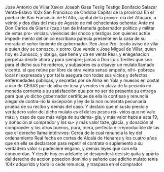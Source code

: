 Jose Antonio de Villar
Xavier
Joseph Gasa Teslig
Testigo Bonifacio Salazar
Venta-Eslavo 102x
San Francisco de Ondoba
Capital de la provincia
En el pueblo de San Francisco de El Alto, capital de la provin-
cia del Zitácaro, a veinte y dos días del mes de Agosto de
mil ochocientos ochenta: Ante mi Don Carlos de Giarriz (cap.)
tan de Infantería gobernador político y militar de estas pro-
vincias.
vivencias del choco y testigos con quienes actúe impedi- mento del único escribano parecía presente en la casa de su morada el señor teniente de gobernador. Pen Jose Pro- tosito aviso de vilar a quien doy se conozco, x porro. Que vende x
Jose Miguel de Villar, quien hoy es Zunosco, y obriga, que tiene y da en venta Real, y enegenacion perpetua desde ahora y para siempre; jamas a Don Luis Treilles que sea para el dicho sus he rederos, y subasores es a disaver un mulato llamado vicente.
el que reúne por libre de otra venta senso empeño, nihi- pobreza local ni expresada y por tal la asegura con todas sus vicios y defectos, enfermedades públicas, y secretas por de Alma en Yola y muesos en costal a uso de
CERAS por de alba en tosa y vendes en plaza de la
peciado en moneda corriente a su satisfacción que por no ser de presente su entrega para que yo dicho gobernador certifique de ella lo confiesa y renuncia alegar de contra-rio la excepción y ley de la non numerata pecuniaria prueba
de su recibo y demás del caso. Y declaro que el susto precio y verdadero valor del dicho mulato es el de los pesos rei- vidos que no vale más, y caso de que más valga de su dema- gía, y más valor hace a esta 19, y donación al comprador y los su-
y más valor taze, glacia, y donación al comproyder y los otros buenos, pura, mera, perfecta e irreproducible de las que el derecho llama intérvivos: Cerca de lo cual renuncia la ley del ordenamiento Real fecha en cortes de Alcalá de Henares
y los cuatro años que en ella se declararon para repetir el contrato o suplemento a su verdadero valor si padeciere engano,
y demas leyes que con ella concuerdan. Y desde hoy en adelante se desapoderá desiste quita y aparto del derecho de
accion posecion dominio y señorio que adicho mulato tenía 104x adquirido y todo lo cede renuncia, y traspasa en el comprador